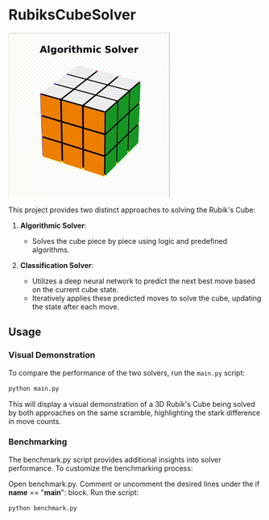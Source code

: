 # RubiksCubeSolver

![Animation](rubiks.gif)


This project provides two distinct approaches to solving the Rubik's Cube:

1. **Algorithmic Solver**: 
   - Solves the cube piece by piece using logic and predefined algorithms.

2. **Classification Solver**:
   - Utilizes a deep neural network to predict the next best move based on the current cube state.
   - Iteratively applies these predicted moves to solve the cube, updating the state after each move.

## Usage

### Visual Demonstration
To compare the performance of the two solvers, run the `main.py` script:
```bash
python main.py
```
This will display a visual demonstration of a 3D Rubik's Cube being solved by both approaches on the same scramble, highlighting the stark difference in move counts.

### Benchmarking
The benchmark.py script provides additional insights into solver performance. To customize the benchmarking process:

Open benchmark.py.
Comment or uncomment the desired lines under the if __name__ == "__main__": block.
Run the script:
```bash
python benchmark.py
```
